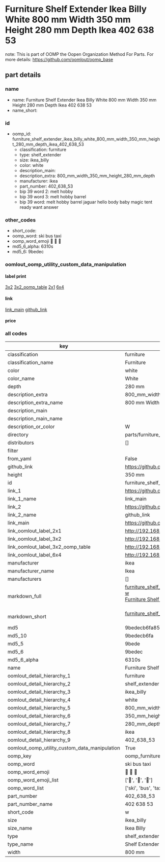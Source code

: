 # Furniture Shelf Extender Ikea Billy White 800 mm Width 350 mm Height 280 mm Depth Ikea 402 638 53  

note: This is part of OOMP the Oopen Organization Method For Parts. For more details: https://github.com/oomlout/oomp_base

##  part details





### name
* name: Furniture Shelf Extender Ikea Billy White 800 mm Width 350 mm Height 280 mm Depth Ikea 402 638 53
* name_short: 
### id
* oomp_id: furniture_shelf_extender_ikea_billy_white_800_mm_width_350_mm_height_280_mm_depth_ikea_402_638_53
  * classification: furniture
  * type: shelf_extender
  * size: ikea_billy
  * color: white
  * description_main: 
  * description_extra: 800_mm_width_350_mm_height_280_mm_depth
  * manufacturer: ikea
  * part_number: 402_638_53
  * bip 39 word 2: melt hobby
  * bip 39 word 3: melt hobby barrel
  * bip 39 word: melt hobby barrel jaguar hello body baby magic tent ready want answer

### other_codes
* short_code: 
* oomp_word: ski bus taxi
* oomp_word_emoji :ski: :bus: :taxi:
* md5_6_alpha: 6310s
* md5_6: 9bedec






### oomlout_oomp_utility_custom_data_manipulation
#### label print
[3x2](http://192.168.1.245:1112/?label=oomp%206310s)
[3x2_oomp_table](http://192.168.1.107:1112/?label=oomp%206310s)
[2x1](http://192.168.1.242:1112/?label=oomp%206310s)
[6x4](http://192.168.1.55:1112/?label=oomp%206310s)    

#### link

[link_main](https://github.com/oomlout/oomlout_oomp_current_version_messy/tree/main/parts/furniture_shelf_extender_ikea_billy_white_800_mm_width_350_mm_height_280_mm_depth_ikea_402_638_53) [github_link](https://github.com/oomlout/oomlout_oomp_part_src/tree/main/parts/furniture_shelf_extender_ikea_billy_white_800_mm_width_350_mm_height_280_mm_depth_ikea_402_638_53)                             

#### price







### all codes 
| key | value |  
| --- | --- |  
| classification | furniture |  
| classification_name | Furniture |  
| color | white |  
| color_name | White |  
| depth | 280 mm |  
| description_extra | 800_mm_width_350_mm_height_280_mm_depth |  
| description_extra_name | 800 mm Width 350 mm Height 280 mm Depth |  
| description_main |  |  
| description_main_name |  |  
| description_or_color | W  |  
| directory | parts/furniture_shelf_extender_ikea_billy_white_800_mm_width_350_mm_height_280_mm_depth_ikea_402_638_53 |  
| distributors | [] |  
| filter |  |  
| from_yaml | False |  
| github_link | https://github.com/oomlout/oomlout_oomp_part_src/tree/main/parts/furniture_shelf_extender_ikea_billy_white_800_mm_width_350_mm_height_280_mm_depth_ikea_402_638_53 |  
| height | 350 mm |  
| id | furniture_shelf_extender_ikea_billy_white_800_mm_width_350_mm_height_280_mm_depth_ikea_402_638_53 |  
| link_1 | https://github.com/oomlout/oomlout_oomp_current_version_messy/tree/main/parts/furniture_shelf_extender_ikea_billy_white_800_mm_width_350_mm_height_280_mm_depth_ikea_402_638_53 |  
| link_1_name | link_main |  
| link_2 | https://github.com/oomlout/oomlout_oomp_part_src/tree/main/parts/furniture_shelf_extender_ikea_billy_white_800_mm_width_350_mm_height_280_mm_depth_ikea_402_638_53 |  
| link_2_name | github_link |  
| link_main | https://github.com/oomlout/oomlout_oomp_current_version_messy/tree/main/parts/furniture_shelf_extender_ikea_billy_white_800_mm_width_350_mm_height_280_mm_depth_ikea_402_638_53 |  
| link_oomlout_label_2x1 | http://192.168.1.242:1112/?label=oomp%206310s |  
| link_oomlout_label_3x2 | http://192.168.1.245:1112/?label=oomp%206310s |  
| link_oomlout_label_3x2_oomp_table | http://192.168.1.107:1112/?label=oomp%206310s |  
| link_oomlout_label_6x4 | http://192.168.1.55:1112/?label=oomp%206310s |  
| manufacturer | ikea |  
| manufacturer_name | Ikea |  
| manufacturers | [] |  
| markdown_full | [furniture_shelf_extender_ikea_billy_white_800_mm_width_350_mm_height_280_mm_depth_ikea_402_638_53](https://github.com/oomlout/oomlout_oomp_current_version_messy/tree/main/parts/furniture_shelf_extender_ikea_billy_white_800_mm_width_350_mm_height_280_mm_depth_ikea_402_638_53)<br>[w](https://github.com/oomlout/oomlout_oomp_current_version_messy/tree/main/parts/furniture_shelf_extender_ikea_billy_white_800_mm_width_350_mm_height_280_mm_depth_ikea_402_638_53)<br>[Furniture Shelf Extender Ikea Billy White 800 Mm Width 350 Mm Height 280 Mm Depth Ikea 402 638 53](https://github.com/oomlout/oomlout_oomp_current_version_messy/tree/main/parts/furniture_shelf_extender_ikea_billy_white_800_mm_width_350_mm_height_280_mm_depth_ikea_402_638_53)<br><br> |  
| markdown_short | [furniture_shelf_extender_ikea_billy_white_800_mm_width_350_mm_height_280_mm_depth_ikea_402_638_53](https://github.com/oomlout/oomlout_oomp_current_version_messy/tree/main/parts/furniture_shelf_extender_ikea_billy_white_800_mm_width_350_mm_height_280_mm_depth_ikea_402_638_53)<br><br> |  
| md5 | 9bedecb6fa85c22063b56772259b1455 |  
| md5_10 | 9bedecb6fa |  
| md5_5 | 9bede |  
| md5_6 | 9bedec |  
| md5_6_alpha | 6310s |  
| name | Furniture Shelf Extender Ikea Billy White 800 mm Width 350 mm Height 280 mm Depth Ikea 402 638 53 |  
| oomlout_detail_hierarchy_1 | furniture |  
| oomlout_detail_hierarchy_2 | shelf_extender |  
| oomlout_detail_hierarchy_3 | ikea_billy |  
| oomlout_detail_hierarchy_4 | white |  
| oomlout_detail_hierarchy_5 | 800_mm_width |  
| oomlout_detail_hierarchy_6 | 350_mm_height |  
| oomlout_detail_hierarchy_7 | 280_mm_depth |  
| oomlout_detail_hierarchy_8 | ikea |  
| oomlout_detail_hierarchy_9 | 402_638_53 |  
| oomlout_oomp_utility_custom_data_manipulation | True |  
| oomp_key | oomp_furniture_shelf_extender_ikea_billy_white_800_mm_width_350_mm_height_280_mm_depth_ikea_402_638_53 |  
| oomp_word | ski bus taxi |  
| oomp_word_emoji | :ski: :bus: :taxi: |  
| oomp_word_emoji_list | [':ski:', ':bus:', ':taxi:'] |  
| oomp_word_list | ['ski', 'bus', 'taxi'] |  
| part_number | 402_638_53 |  
| part_number_name | 402 638 53 |  
| short_code | w |  
| size | ikea_billy |  
| size_name | Ikea Billy |  
| type | shelf_extender |  
| type_name | Shelf Extender |  
| width | 800 mm |  
